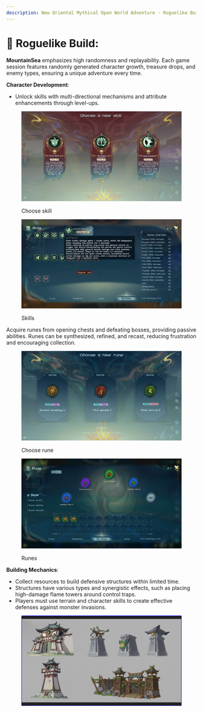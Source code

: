 ```yaml
---
description: New Oriental Mythical Open World Adventure · Roguelike Build
---
```


# 🎲 Roguelike Build:

**MountainSea** emphasizes high randomness and replayability. Each game session features randomly generated character growth, treasure drops, and enemy types, ensuring a unique adventure every time.

**Character Development**:

* Unlock skills with multi-directional mechanisms and attribute enhancements through level-ups.



<figure><img src="../../../.gitbook/assets/image.jpg" alt=""><figcaption><p>Choose skill</p></figcaption></figure>



<figure><img src="../../../.gitbook/assets/zfbgfuibafuinauifia(2).jpg" alt=""><figcaption><p>Skills</p></figcaption></figure>

Acquire runes from opening chests and defeating bosses, providing passive abilities. Runes can be synthesized, refined, and recast, reducing frustration and encouraging collection.

<figure><img src="../../../.gitbook/assets/image (1).jpg" alt=""><figcaption><p>Choose rune</p></figcaption></figure>

<figure><img src="../../../.gitbook/assets/image (2).jpg" alt=""><figcaption><p>Runes</p></figcaption></figure>

**Building Mechanics**:

* Collect resources to build defensive structures within limited time.
* Structures have various types and synergistic effects, such as placing high-damage flame towers around control traps.
* Players must use terrain and character skills to create effective defenses against monster invasions.

<figure><img src="../../../.gitbook/assets/image (65).png" alt=""><figcaption></figcaption></figure>

